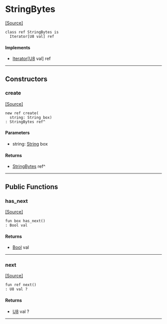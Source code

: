 # StringBytes
<span class="source-link">[[Source]](src/builtin/string.md#L1642)</span>
```pony
class ref StringBytes is
  Iterator[U8 val] ref
```

#### Implements

* [Iterator](builtin-Iterator.md)\[[U8](builtin-U8.md) val\] ref

---

## Constructors

### create
<span class="source-link">[[Source]](src/builtin/string.md#L1646)</span>


```pony
new ref create(
  string: String box)
: StringBytes ref^
```
#### Parameters

*   string: [String](builtin-String.md) box

#### Returns

* [StringBytes](builtin-StringBytes.md) ref^

---

## Public Functions

### has_next
<span class="source-link">[[Source]](src/builtin/string.md#L1650)</span>


```pony
fun box has_next()
: Bool val
```

#### Returns

* [Bool](builtin-Bool.md) val

---

### next
<span class="source-link">[[Source]](src/builtin/string.md#L1653)</span>


```pony
fun ref next()
: U8 val ?
```

#### Returns

* [U8](builtin-U8.md) val ?

---

